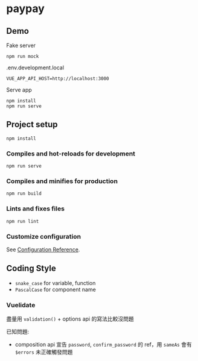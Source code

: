 # paypay

## Demo

Fake server
```
npm run mock
```

.env.development.local
```
VUE_APP_API_HOST=http://localhost:3000
```

Serve app
```
npm install
npm run serve
```

## Project setup
```
npm install
```

### Compiles and hot-reloads for development
```
npm run serve
```

### Compiles and minifies for production
```
npm run build
```

### Lints and fixes files
```
npm run lint
```

### Customize configuration
See [Configuration Reference](https://cli.vuejs.org/config/).


## Coding Style
- `snake_case` for variable, function 
- `PascalCase` for component name

### Vuelidate
盡量用 `validation()` + options api 的寫法比較沒問題

已知問題:
- composition api 宣告 `password`, `confirm_password` 的 ref，用 `sameAs` 會有 `$errors` 未正確觸發問題
